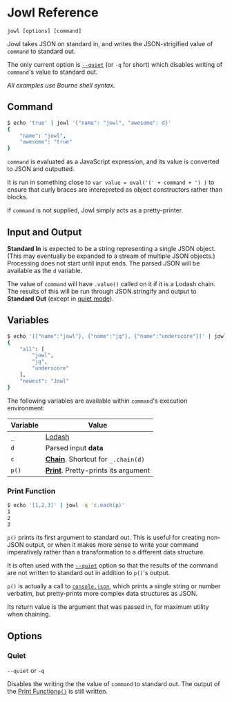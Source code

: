 # Jowl Reference

    jowl [options] [command]

Jowl takes JSON on standard in, and writes the JSON-strigified value of `command` to standard out.

The only current option is [`--quiet`](#quiet) (or `-q` for short) which disables writing of `command`'s value to standard out.

*All examples use Bourne shell syntax.*

## Command

```bash
$ echo 'true' | jowl '{"name": "jowl", "awesome": d}'
{
    "name": "jowl",
    "awesome": "true"
}
```

`command` is evaluated as a JavaScript expression, and its value is converted to JSON and outputted.

It is run in something close to `var value = eval('(' + command + ') )` to ensure that curly
braces are interepreted as object constructors rather than blocks.

If `command` is not supplied, Jowl simply acts as a pretty-printer.

## Input and Output

**Standard In** is expected to be a string representing a single JSON object. (This may eventually be
expanded to a stream of multiple JSON objects.) Processing does not start until input ends. The parsed
JSON will be available as the `d` variable.

The value of `command` will have `.value()` called on it if it is a Lodash chain. The results of this
will be run through JSON.stringify and output to **Standard Out** (except in [quiet mode](#quiet)).

## Variables

```bash
$ echo '[{"name":"jowl"}, {"name":"jq"}, {"name":"underscore"}]' | jowl '{"all": c.map("name").value(), "newest": _.capitalize(d[0].name)}'
{
    "all": [
        "jowl",
        "jq",
        "underscore"
    ],
    "newest": "Jowl"
}
```

The following variables are available within `command`'s execution environment:

Variable | Value
---------|------
`_` | [Lodash](https://lodash.com/docs)
`d` | Parsed input **data**
`c` | **[Chain](https://lodash.com/docs#chain)**. Shortcut for `_.chain(d)`
`p()` | **[Print](#print-function)**. Pretty-prints its argument

### Print Function

```bash
$ echo '[1,2,3]' | jowl -q 'c.each(p)'
1
2
3
```

`p()` prints its first argument to standard out. This is useful for creating non-JSON output, or when it makes more sense to write your command imperatively rather than
a transformation to a different data structure.

It is often used with the [`--quiet`](#quiet) option so that the results of the command are not written to standard out
in addition to `p()`'s output.

`p()` is actually a call to [`console.json`](https://www.npmjs.com/package/console.json), which prints a single string
or number verbatim, but pretty-prints more complex data structures as JSON.

Its return value is the argument that was passed in, for maximum utility when chaining.

## Options

### Quiet

`--quiet` or `-q`

Disables the  writing the the value of `command` to standard out.
The output of the [Print Function`p()`](#print) is still written.
